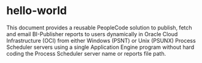 # hello-world
This document provides a reusable PeopleCode solution to publish, fetch and email BI-Publisher reports to users dynamically in Oracle Cloud Infrastructure (OCI) from either Windows (PSNT) or Unix (PSUNX) Process Scheduler servers using a single Application Engine program without hard coding the Process Scheduler server name or reports file path.
